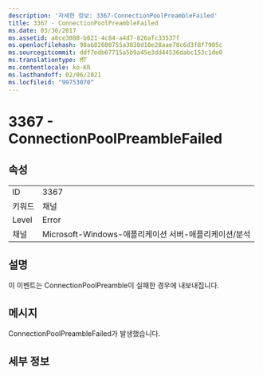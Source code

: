 ```yaml
---
description: '자세한 정보: 3367-ConnectionPoolPreambleFailed'
title: 3367 - ConnectionPoolPreambleFailed
ms.date: 03/30/2017
ms.assetid: a8ce3088-b621-4c84-a4d7-826afc33537f
ms.openlocfilehash: 98ab82600755a3838d10e28aae78c6d3f8f7905c
ms.sourcegitcommit: ddf7edb67715a5b9a45e3dd44536dabc153c1de0
ms.translationtype: MT
ms.contentlocale: ko-KR
ms.lasthandoff: 02/06/2021
ms.locfileid: "99753070"
---
```

# <a name="3367---connectionpoolpreamblefailed"></a>3367 - ConnectionPoolPreambleFailed

## <a name="properties"></a>속성  
  
|||  
|-|-|  
|ID|3367|  
|키워드|채널|  
|Level|Error|  
|채널|Microsoft-Windows-애플리케이션 서버-애플리케이션/분석|  
  
## <a name="description"></a>설명  

 이 이벤트는 ConnectionPoolPreamble이 실패한 경우에 내보내집니다.  
  
## <a name="message"></a>메시지  

 ConnectionPoolPreambleFailed가 발생했습니다.  
  
## <a name="details"></a>세부 정보
